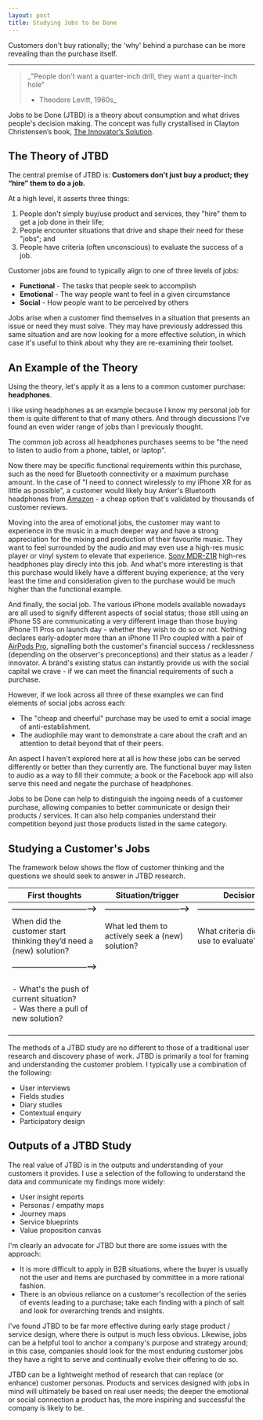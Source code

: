 ```yaml
---
layout: post
title: Studying Jobs to be Done
---
```


Customers don't buy rationally; the 'why' behind a purchase can be more revealing than the purchase itself.

---

> _"People don't want a quarter-inch drill, they want a quarter-inch hole" 
> - Theodore Levitt, 1960s_

Jobs to be Done (JTBD) is a theory about consumption and what drives people's decision making. The concept was fully crystallised in Clayton Christensen’s book, [The Innovator’s Solution](http://www.businesstraining.com.mx/egaii/docs/The%20Innovators%20Solution.pdf). 

## The Theory of JTBD

The central premise of JTBD is:
**Customers don't just buy a product; they “hire” them to do a job.**

At a high level, it asserts three things:

1. People don't simply buy/use product and services, they "hire" them to get a job done in their life;
2. People encounter situations that drive and shape their need for these "jobs“; and
3. People have criteria (often unconscious) to evaluate the success of a job.

Customer jobs are found to typically align to one of three levels of jobs:

* **Functional** - The tasks that people seek to accomplish
* **Emotional** - The way people want to feel in a given circumstance
* **Social** - How people want to be perceived by others

Jobs arise when a customer find themselves in a situation that presents an issue or need they must solve. They may have previously addressed this same situation and are now looking for a more effective solution, in which case it's useful to think about why they are re-examining their toolset.

## An Example of the Theory

Using the theory, let's apply it as a lens to a common customer purchase: **headphones**. 

I like using headphones as an example because I know my personal job for them is quite different to that of many others. And through discussions I've found an even wider range of jobs than I previously thought.

The common job across all headphones purchases seems to be "the need to listen to audio from a phone, tablet, or laptop". 

Now there may be specific functional requirements within this purchase, such as the need for Bluetooth connectivity or a maximum purchase amount. In the case of "I need to connect wirelessly to my iPhone XR for as little as possible", a customer would likely buy Anker's Bluetooth headphones from [Amazon](https://www.amazon.co.uk/dp/B07N8RYGC4/) - a cheap option that's validated by thousands of customer reviews.

Moving into the area of emotional jobs, the customer may want to experience in the music in a much deeper way and have a strong appreciation for the mixing and production of their favourite music. They want to feel surrounded by the audio and may even use a high-res music player or vinyl system to elevate that experience. [Sony MDR-Z1R](https://www.amazon.co.uk/dp/B01LD5GO7I) high-res headphones play direcly into this job. And what's more interesting is that this purchase would likely have a different buying experience; at the very least the time and consideration given to the purchase would be much higher than the functional example.

And finally, the social job. The various iPhone models available nowadays are all used to signify different aspects of social status; those still using an iPhone 5S are communicating a very different image than those buying iPhone 11 Pros on launch day - whether they wish to do so or not. Nothing declares early-adopter more than an iPhone 11 Pro coupled with a pair of [AirPods Pro](https://www.amazon.co.uk/dp/B07ZPML7NP/), signalling both the customer's financial success / recklessness (depending on the observer's preconceptions) and their status as a leader / innovator. A brand's existing status can instantly provide us with the social capital we crave - if we can meet the financial requirements of such a purchase.

However, if we look across all three of these examples we can find elements of social jobs across each:

* The "cheap and cheerful" purchase may be used to emit a social image of anti-establishment. 
* The audiophile may want to demonstrate a care about the craft and an attention to detail beyond that of their peers.

An aspect I haven't explored here at all is how these jobs can be served differently or better than they currently are. The functional buyer may listen to audio as a way to fill their commute; a book or the Facebook app will also serve this need and negate the purchase of headphones. 

Jobs to be Done can help to distinguish the ingoing needs of a customer purchase, allowing companies to better communicate or design their products / services. It can also help companies understand their competition beyond just those products listed in the same category.

## Studying a Customer's Jobs

The framework below shows the flow of customer thinking and the questions we should seek to answer in JTBD research.

| First thoughts  | Situation/trigger | Decision | Consume/use |
| ------------- | ------------- | ------------- | ------------- |
| **⎯⎯⎯⎯⎯⎯⎯⎯⎯⎯⎯⎯⎯⎯⎯⎯⎯⎯⎯⟶**  | **⎯⎯⎯⎯⎯⎯⎯⎯⎯⎯⎯⎯⎯⎯⎯⎯⎯⎯⎯⟶** | **⎯⎯⎯⎯⎯⎯⎯⎯⎯⎯⎯⎯⎯⎯⎯⎯⎯⎯⎯⟶**  | **⎯⎯⎯⎯⎯⎯⎯⎯⎯⎯⎯⎯⎯⎯⎯⎯⎯⎯⎯⟶**  |
| When did the customer start thinking they’d need a (new) solution?  | What led them to actively seek a (new) solution? | What criteria did they use to evaluate? | Did they achieve their conscious or unconscious goal? |
| | | | 
| **⎯⎯⎯⎯⎯⎯⎯⎯⎯⎯⎯⎯⎯⎯⎯⎯⎯⎯⎯⟶** |  |  | **⟵⎯⎯⎯⎯⎯⎯⎯⎯⎯⎯⎯⎯⎯⎯⎯⎯⎯⎯⎯** |
| - What's the push of current situation? <br>- Was there a pull of new solution? | | | - Do they have a strong allegiance to a current habit? <br>- What level of anxiety do they have about the new solution? |

The methods of a JTBD study are no different to those of a traditional user research and discovery phase of work. JTBD is primarily a tool for framing and understanding the customer problem. I typically use a combination of the following:

* User interviews
* Fields studies
* Diary studies
* Contextual enquiry
* Participatory design 

## Outputs of a JTBD Study 

The real value of JTBD is in the outputs and understanding of your customers it provides. I use a selection of the following to understand the data and communicate my findings more widely:

* User insight reports
* Personas / empathy maps
* Journey maps
* Service blueprints
* Value proposition canvas

I'm clearly an advocate for JTBD but there are some issues with the approach:

* It is more difficult to apply in B2B situations, where the buyer is usually not the user and items are purchased by committee in a more rational fashion.
* There is an obvious reliance on a customer's recollection of the series of events leading to a purchase; take each finding with a pinch of salt and look for overarching trends and insights.

I've found JTBD to be far more effective during early stage product / service design, where there is  output is much less obvious. Likewise, jobs can be a helpful tool to anchor a company's purpose and strategy around; in this case, companies should look for the most enduring customer jobs they have a right to serve and continually evolve their offering to do so.

JTBD can be a lightweight method of research that can replace (or enhance) customer personas. Products and services designed with jobs in mind will ultimately be based on real user needs; the deeper the emotional or social connection a product has, the more inspiring and successful the company is likely to be.


